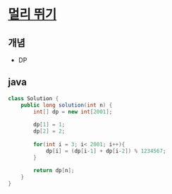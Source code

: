 # [멀리 뛰기](https://programmers.co.kr/learn/courses/30/lessons/12914)


## 개념
- DP

## java
``` java
class Solution {
    public long solution(int n) {
        int[] dp = new int[2001];
        
        dp[1] = 1;
        dp[2] = 2;
        
        for(int i = 3; i< 2001; i++){
            dp[i] = (dp[i-1] + dp[i-2]) % 1234567;
        }
        
        return dp[n];
    }
}
```